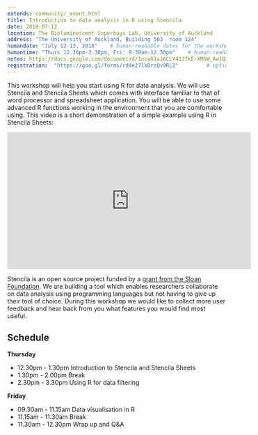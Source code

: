 ```yaml
---
extends: community/_event.html
title: Introduction to data analysis in R using Stencila
date: 2018-07-12
location: The Bioluminescent Superbugs Lab, University of Auckland   
address: "The University of Auckland, Building 503  room 124"      
humandate: "July 12-13, 2018"    # human-readable dates for the workshop (e.g., "Feb 17-18, 2020")
humantime: "Thurs 12.30pm-3.30pm, Fri: 9.30am-12.30pm"    # human-readable times for the workshop (e.g., "9:00 am - 4:30 pm")
notes: https://docs.google.com/document/d/1ncwX1aJACLY4127kE-XMGW_Aw1Q3x-qw8fGVS3unbwo/edit?usp=sharing         # optional: URL for the workshop collaborative notes, e.g. an Etherpad or Google Docs document
registration:  "https://goo.gl/forms/rd4e27lkDrzQv9RL2"         # optional:
---
```


This workshop will help you start using R for data analysis. We will use  Stencila and Stencila Sheets which comes with interface familiar to that of word
processor and spreadsheet application. You will be able to use some advanced R functions working in the environment that you are comfortable using.
This video is a short demonstration of a simple example using R in Stencila Sheets:

<iframe width="560" height="315" src="https://www.youtube.com/embed/yeG9msYKSXg" frameborder="0" allow="autoplay; encrypted-media" allowfullscreen></iframe>

Stencila is an open source project funded by a [grant from the Sloan Foundation](http://stenci.la/blog/sloan-grant/). We are building a tool which enables researchers collaborate on data analysis using programming languages but not having to give up their tool of choice. During this workshop we would like to collect more user feedback and hear back from you what features you would find most useful.

## Schedule

**Thursday**
* 12.30pm - 1.30pm Introduction to Stencila and Stencila Sheets
* 1.30pm - 2.00pm Break
* 2.30pm - 3.30pm Using R for data filtering

**Friday**
* 09.30am - 11.15am Data visualisation in R
* 11.15am - 11.30am Break
* 11.30am - 12.30pm Wrap up and Q&A
